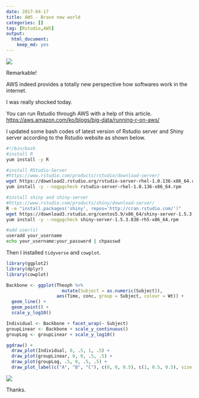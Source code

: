 ```yaml
---
date: 2017-04-17
title: AWS - Brave new world
categories: []
tag: [Rstudio,AWS]
output:
  html_document:
    keep_md: yes
---
```


![](http://i.cubeupload.com/RXeMPJ.png)

Remarkable!

AWS indeed provides a totally new perspective how softwares work in the internet.

I was really shocked today.

You can run Rstudio through AWS with a help of this article. <https://aws.amazon.com/ko/blogs/big-data/running-r-on-aws/>

I updated some bash codes of latest version of Rstudio server and Shiny server according to the Rstudio website as shown below.

```bash
#!/bin/bash
#install R
yum install -y R

#install RStudio-Server
#https://www.rstudio.com/products/rstudio/download-server/
wget https://download2.rstudio.org/rstudio-server-rhel-1.0.136-x86_64.rpm
yum install -y --nogpgcheck rstudio-server-rhel-1.0.136-x86_64.rpm

#install shiny and shiny-server
#https://www.rstudio.com/products/shiny/download-server/
R -e "install.packages('shiny', repos='http://cran.rstudio.com/')"
wget https://download3.rstudio.org/centos5.9/x86_64/shiny-server-1.5.3.838-rh5-x86_64.rpm
yum install -y --nogpgcheck shiny-server-1.5.3.838-rh5-x86_64.rpm

#add user(s)
useradd your_username
echo your_username:your_password | chpasswd
```

Then I installed `tidyverse` and `cowplot`.

```r
library(ggplot2)
library(dplyr)
library(cowplot)

Backbone <- ggplot(Theoph %>% 
                     mutate(Subject = as.numeric(Subject)), 
                   aes(Time, conc, group = Subject, colour = Wt)) +
  geom_line() +
  geom_point() + 
  scale_y_log10()

Individual <- Backbone + facet_wrap(~ Subject)
groupLinear <- Backbone + scale_y_continuous()
groupLog <- groupLinear + scale_y_log10()

ggdraw() +
  draw_plot(Individual, 0, .5, 1, .5) +
  draw_plot(groupLinear, 0, 0, .5, .5) +
  draw_plot(groupLog, .5, 0, .5, .5) +
  draw_plot_label(c("A", "B", "C"), c(0, 0, 0.5), c(1, 0.5, 0.5), size = 15)
```

![](http://i.cubeupload.com/MweD9e.png)

Thanks.
